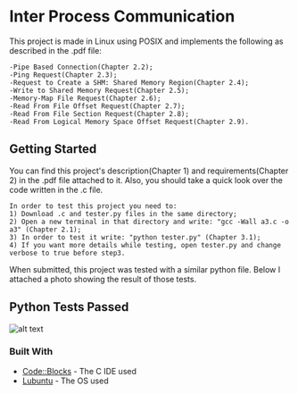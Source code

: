 # Inter Process Communication
This project is made in Linux using POSIX and implements the following as described in the .pdf file:
```
-Pipe Based Connection(Chapter 2.2);
-Ping Request(Chapter 2.3);
-Request to Create a SHM: Shared Memory Region(Chapter 2.4);
-Write to Shared Memory Request(Chapter 2.5);
-Memory-Map File Request(Chapter 2.6);
-Read From File Offset Request(Chapter 2.7);
-Read From File Section Request(Chapter 2.8);
-Read From Logical Memory Space Offset Request(Chapter 2.9).
```

## Getting Started
You can find this project's description(Chapter 1) and requirements(Chapter 2) in the .pdf file attached to it. Also, you should take a quick look over the code written in the .c file.
```
In order to test this project you need to:
1) Download .c and tester.py files in the same directory;
2) Open a new terminal in that directory and write: "gcc -Wall a3.c -o a3" (Chapter 2.1);
3) In order to test it write: "python tester.py" (Chapter 3.1);
4) If you want more details while testing, open tester.py and change verbose to true before step3.
```
When submitted, this project was tested with a similar python file. Below I attached a photo showing the result of those tests.

## Python Tests Passed
![alt text](https://github.com/DanutGavrus/Photos/blob/master/3.%20Inter-Process%20Communication.png)

### Built With
* [Code::Blocks](http://www.codeblocks.org/) - The C IDE used
* [Lubuntu](https://lubuntu.net/) - The OS used